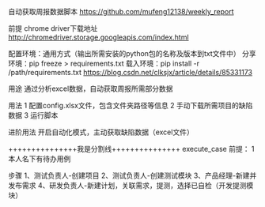自动获取周报数据脚本
https://github.com/mufeng12138/weekly_report

前提
chrome driver下载地址
http://chromedriver.storage.googleapis.com/index.html

配置环境：通用方式（输出所需安装的python包的名称及版本到txt文件中）
分享环境：pip freeze > requirements.txt
载入环境：pip install -r /path/requirements.txt
https://blog.csdn.net/clksjx/article/details/85331173

用途
通过分析excel数据，自动获取周报所需部分数据

用法
1 配置config.xlsx文件，包含文件夹路径等信息
2 手动下载所需项目的缺陷数据
3 运行脚本

进阶用法
开启自动化模式，主动获取缺陷数据（excel文件）

+++++++++++++++我是分割线+++++++++++++++
execute_case
前提：
1 本人名下有待办用例

步骤
1、测试负责人-创建项目
2、测试负责人-创建测试模块
3、产品经理-新建并发布需求
4、研发负责人-新建计划，关联需求，提测，选择已自检（开发提测模块）